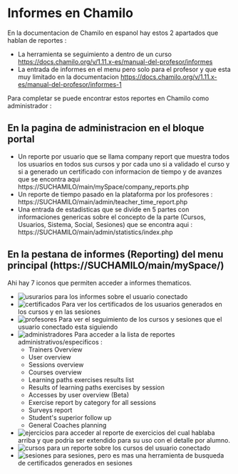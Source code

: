 # Informes en Chamilo

En la documentacion de Chamilo en espanol hay estos 2 apartados que hablan de reportes :

* La herramienta se seguimiento a dentro de un curso https://docs.chamilo.org/v/1.11.x-es/manual-del-profesor/informes
* La entrada de informes en el menu pero solo para el profesor y que esta muy limitado en la documentacion https://docs.chamilo.org/v/1.11.x-es/manual-del-profesor/informes-1

Para completar se puede encontrar estos reportes en Chamilo como administrador :

## En la pagina de administracion en el bloque portal

* Un reporte por usuario que se llama company report que muestra todos los usuarios en todos sus cursos y por cada uno si a validado el curso y si a generado un certificado con informacion de tiempo y de avanzes que se encontra aqui https://SUCHAMILO/main/mySpace/company_reports.php
* Un reporte de tiempo pasado en la plataforma por los profesores : https://SUCHAMILO/main/admin/teacher_time_report.php
* Una entrada de estadisticas que se divide en 5 partes con informaciones genericas sobre el concepto de la parte (Cursos, Usuarios, Sistema, Social, Sesiones) que se encontra aqui : https://SUCHAMILO/main/admin/statistics/index.php

## En la pestana de informes (Reporting) del menu principal (https://SUCHAMILO/main/mySpace/)

Ahi hay 7 iconos que permiten acceder a informes thematicos.
  * ![usurarios](https://campus.chamilo.org/main/img/icons/32/statistics.png) para los informes sobre el usuario conectado
  * ![certificados](https://campus.chamilo.org/main/img/icons/32/certificate_list.png) Para ver los certificados de los usuarios generados en los cursos y en las sesiones
  * ![profesores](https://campus.chamilo.org/main/img/icons/32/teacher.png) Para ver el seguimiento de los cursos y sesiones que el usuario conectado esta siguiendo
  * ![administradores](https://campus.chamilo.org/main/img/icons/32/star.png) Para acceder a la lista de reportes administrativos/especificos :
    * Trainers Overview
    * User overview
    * Sessions overview
    * Courses overview
    * Learning paths exercises results list
    * Results of learning paths exercises by session
    * Accesses by user overview (Beta)
    * Exercise report by category for all sessions
    * Surveys report
    * Student's superior follow up
    * General Coaches planning
  * ![ejercicios](https://campus.chamilo.org/main/img/icons/32/quiz.png) para acceder al reporte de exercicios del cual hablaba arriba y que podria ser extendido para su uso con el detalle por alumno.
  * ![cursos](https://campus.chamilo.org/main/img/icons/32/statistics.png) para un reporte sobre los cursos del usuario conectado
  * ![sesiones](https://campus.chamilo.org/main/img/icons/32/session.png) para sesiones, pero es mas una herramienta de busqueda de certificados generados en sesiones
 
